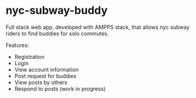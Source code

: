 # nyc-subway-buddy
Full stack web app, developed with AMPPS stack, that allows nyc subway riders to find buddies for solo commutes.

Features:
- Registration
- Login
- View account information
- Post request for buddies
- View posts by others
- Respond to posts (work in progress)
